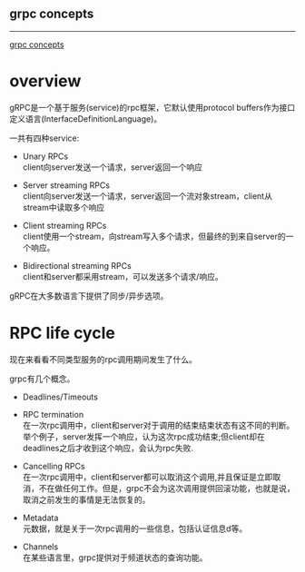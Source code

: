 grpc concepts
------------------------
------------------------

[grpc concepts](https://grpc.io/docs/guides/concepts.html)

# overview

gRPC是一个基于服务(service)的rpc框架，它默认使用protocol buffers作为接口定义语言(InterfaceDefinitionLanguage)。


一共有四种service:

* Unary RPCs   
client向server发送一个请求，server返回一个响应

* Server streaming RPCs   
client向server发送一个请求，server返回一个流对象stream，client从stream中读取多个响应

* Client streaming RPCs  
client使用一个stream，向stream写入多个请求，但最终的到来自server的一个响应。

* Bidirectional streaming RPCs  
client和server都采用stream，可以发送多个请求/响应。


gRPC在大多数语言下提供了同步/异步选项。


# RPC life cycle

现在来看看不同类型服务的rpc调用期间发生了什么。

grpc有几个概念。


* Deadlines/Timeouts

* RPC termination  
在一次rpc调用中，client和server对于调用的结束结束状态有这不同的判断。举个例子，server发挥一个响应，认为这次rpc成功结束;但client却在deadlines之后才收到这个响应，会认为rpc失败.

* Cancelling RPCs  
在一次rpc调用中，client和server都可以取消这个调用,并且保证是立即取消，不在做任何工作。但是，grpc不会为这次调用提供回滚功能，也就是说，取消之前发生的事情是无法恢复的。

* Metadata  
元数据，就是关于一次rpc调用的一些信息，包括认证信息d等。

* Channels  
在某些语言里，grpc提供对于频道状态的查询功能。
